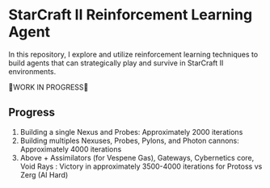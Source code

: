 # StarCraft II Reinforcement Learning Agent

In this repository, I explore and utilize reinforcement learning techniques to build agents that can strategically play and survive in StarCraft II environments.

🚧WORK IN PROGRESS🚧

## Progress

1. Building a single Nexus and Probes: Approximately 2000 iterations
2. Building multiples Nexuses, Probes, Pylons, and Photon cannons: Approximately 4000 iterations
3. Above + Assimilators (for Vespene Gas), Gateways, Cybernetics core, Void Rays : Victory in approximately 3500-4000 iterations for Protoss vs Zerg (AI Hard)
